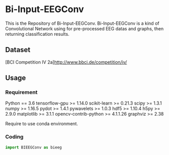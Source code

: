 # Bi-Input-EEGConv

This is the Repository of Bi-Input-EEGConv. Bi-Input-EEGConv is a kind of Convolutional Network using for pre-processed EEG datas and graphs, then returning classification results.

## Dataset

[BCI Competition IV 2a]http://www.bbci.de/competition/iv/

## Usage

### Requirement

Python == 3.6
tensorflow-gpu >= 1.14.0
scikit-learn >= 0.21.3
scipy >= 1.3.1
numpy >= 1.16.5
pydot >= 1.4.1
pywavelets >= 1.0.3
hdf5 >= 1.10.4
h5py >= 2.9.0
matplotlib >= 3.1.1
opencv-contrib-python >= 4.1.1.26
graphviz >= 2.38

Require to use conda environment.

### Coding

```python
import BIEEGConv as bieeg
```

